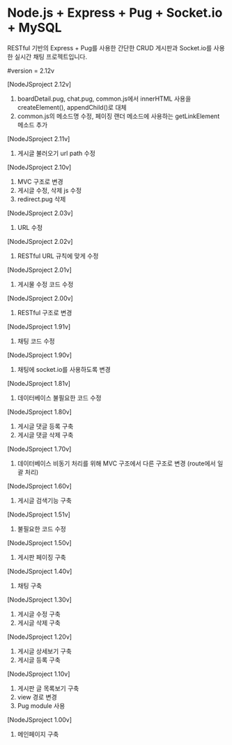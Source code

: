 Node.js + Express + Pug + Socket.io + MySQL
==============================
RESTful 기반의 Express + Pug를 사용한 간단한 CRUD 게시판과
Socket.io를 사용한 실시간 채팅 프로젝트입니다.

#version = 2.12v

[NodeJSproject 2.12v]
1. boardDetail.pug, chat.pug, common.js에서 innerHTML 사용을 createElement(), appendChild()로 대체
2. common.js의 메소드명 수정, 페이징 랜더 메소드에 사용하는 getLinkElement 메소드 추가

[NodeJSproject 2.11v]
1. 게시글 불러오기 url path 수정

[NodeJSproject 2.10v]
1. MVC 구조로 변경
2. 게시글 수정, 삭제 js 수정
3. redirect.pug 삭제

[NodeJSproject 2.03v]
1. URL 수정

[NodeJSproject 2.02v]
1. RESTful URL 규칙에 맞게 수정

[NodeJSproject 2.01v]
1. 게시물 수정 코드 수정

[NodeJSproject 2.00v]
1. RESTful 구조로 변경

[NodeJSproject 1.91v]
1. 채팅 코드 수정

[NodeJSproject 1.90v]
1. 채팅에 socket.io를 사용하도록 변경

[NodeJSproject 1.81v]
1. 데이터베이스 불필요한 코드 수정

[NodeJSproject 1.80v]
1. 게시글 댓글 등록 구축
2. 게시글 댓글 삭제 구축

[NodeJSproject 1.70v]
1. 데이터베이스 비동기 처리를 위해 MVC 구조에서 다른 구조로 변경 (route에서 일괄 처리)

[NodeJSproject 1.60v]
1. 게시글 검색기능 구축

[NodeJSproject 1.51v]
1. 불필요한 코드 수정

[NodeJSproject 1.50v]
1. 게시판 페이징 구축

[NodeJSproject 1.40v]
1. 채팅 구축

[NodeJSproject 1.30v]
1. 게시글 수정 구축
2. 게시글 삭제 구축

[NodeJSproject 1.20v]
1. 게시글 상세보기 구축
2. 게시글 등록 구축

[NodeJSproject 1.10v]
1. 게시판 글 목록보기 구축
2. view 경로 변경
3. Pug module 사용

[NodeJSproject 1.00v]
1. 메인페이지 구축
